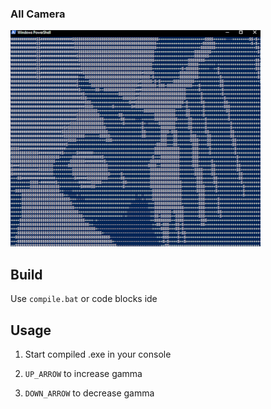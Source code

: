### AII Camera

![Preview](/img/ascii.png)

## Build

Use `compile.bat` or code blocks ide

## Usage

1. Start compiled .exe in your console

2. `UP_ARROW` to increase gamma

3. `DOWN_ARROW` to decrease gamma
